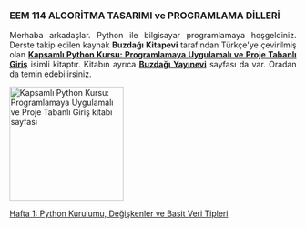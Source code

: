 <h3>EEM 114 ALGORİTMA TASARIMI ve PROGRAMLAMA DİLLERİ</h3>
<p align="justify">Merhaba arkadaşlar. Python ile bilgisayar programlamaya hoşgeldiniz. Derste takip edilen kaynak <b>Buzdağı Kitapevi</b> tarafından Türkçe'ye çevirilmiş olan <a href="https://www.buzdagikitabevi.com/kapsamli-python-kursu-programlamaya-uygulamali-ve-proje-tabanli-giris" target="_blank"><b>Kapsamlı Python Kursu: Programlamaya Uygulamalı ve Proje Tabanlı Giriş</b></a> isimli kitaptır. Kitabın ayrıca <a href="https://buzdagiyayinevi.com/kapsamli-python-kursu-programlamaya-uygulamali-ve-proje-tabanli-giris/" target="_blank"><b>Buzdağı Yayınevi</b></a> sayfası da var. Oradan da temin edebilirsiniz.</p>

<img src="https://buzdagiyayinevi.com/wp-content/uploads/2022/02/Python-Crash-Course-Kapak-scaled.jpg" target="_blank" alt="Kapsamlı Python Kursu: Programlamaya Uygulamalı ve Proje Tabanlı Giriş kitabı sayfası" width="200" height=auto>

<a href="https://github.com/mtahakoroglu/gumushane-EEM-kodlama/tree/main/EEM114/lecture/week-01-02" target="_blank">Hafta 1: Python Kurulumu, Değişkenler ve Basit Veri Tipleri</a><br>